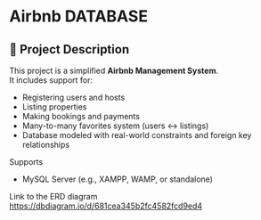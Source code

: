 # Airbnb DATABASE 

## 📘 Project Description

This project is a simplified **Airbnb  Management System**.  
It includes support for:
- Registering users and hosts
- Listing properties
- Making bookings and payments
- Many-to-many favorites system (users <-> listings)
- Database modeled with real-world constraints and foreign key relationships

Supports
- MySQL Server (e.g., XAMPP, WAMP, or standalone)

Link to the ERD diagram 
https://dbdiagram.io/d/681cea345b2fc4582fcd9ed4
